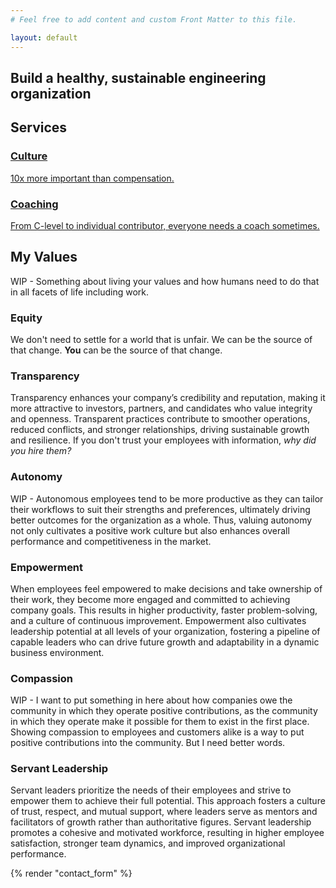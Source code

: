 ```yaml
---
# Feel free to add content and custom Front Matter to this file.

layout: default
---
```


<div class="hero">
  <h2><span>Build a healthy, sustainable engineering organization</span></h2>
</div>

<div class="services">
  <h2>Services</h2>
    <div class="tiles">
      <div>
        <a href="{{ '/services#culture' | relative_url }}">
          <h3>Culture</h3>
          <p>10x more important than compensation.</p>
        </a>
      </div>
      <div>
        <a href="{{ '/services#coaching' | relative_url }}">
        <h3>Coaching</h3>
        <p>From C-level to individual contributor, everyone needs a coach sometimes.</p>
        </a>
      </div>
  </div>
</div>

<div class="values">
  <div>
    <h2>My Values</h2>
    <p>
      WIP - Something about living your values and how humans need to do that in all facets of life including work.
    </p>
  </div>
  <div>
    <h3>Equity</h3>
    <p>
      We don't need to settle for a world that is unfair.  We can be the source of that change.  <b>You</b> can be the source of that change.
    </p>
  </div>
  <div>
    <h3>Transparency</h3>
    <p>
      Transparency enhances your company’s credibility and reputation, making it more attractive to investors, partners, and candidates who value integrity and openness. Transparent practices contribute to smoother operations, reduced conflicts, and stronger relationships, driving sustainable growth and resilience. If you don't trust your employees with information, <i>why did you hire them?</i>
    </p>
  </div>
  <div>
    <h3>Autonomy</h3>
    <p>
      WIP - Autonomous employees tend to be more productive as they can tailor their workflows to suit their strengths and preferences, ultimately driving better outcomes for the organization as a whole. Thus, valuing autonomy not only cultivates a positive work culture but also enhances overall performance and competitiveness in the market.
    </p>
  </div>
  <div>
    <h3>Empowerment</h3>
    <p>
      When employees feel empowered to make decisions and take ownership of their work, they become more engaged and committed to achieving company goals. This results in higher productivity, faster problem-solving, and a culture of continuous improvement. Empowerment also cultivates leadership potential at all levels of your organization, fostering a pipeline of capable leaders who can drive future growth and adaptability in a dynamic business environment.
    </p>
  </div>
  <div>
    <h3>Compassion</h3>
    <p>
      WIP - I want to put something in here about how companies owe the community in which they operate positive contributions, as the community in which they operate make it possible for them to exist in the first place.  Showing compassion to employees and customers alike is a way to put positive contributions into the community.  But I need better words.
    </p>
  </div>
  <div>
    <h3>Servant Leadership</h3>
    <p>
      Servant leaders prioritize the needs of their employees and strive to empower them to achieve their full potential. This approach fosters a culture of trust, respect, and mutual support, where leaders serve as mentors and facilitators of growth rather than authoritative figures. Servant leadership promotes a cohesive and motivated workforce, resulting in higher employee satisfaction, stronger team dynamics, and improved organizational performance.
    </p>
  </div>
</div>

<!-- <div class="latest-posts">
  <h2>Latest Posts</h2>
  <div class="tiles">
  {% for post in collections.posts.resources limit:3 %}
    <div>
      <a href="{{ post.relative_url }}">
        <h3>{{ post.data.title }}</h3>
        <p>{{post.data.date}}</p>
      </a>
    </div>
  {% endfor %}
  </div>
</div> -->

{% render "contact_form" %}
